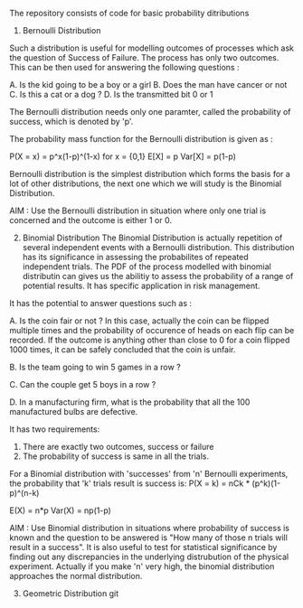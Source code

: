 The repository consists of code for basic probability ditributions


1. Bernoulli Distribution

Such a distribution is useful for modelling outcomes of processes which ask the question of Success of Failure.
The process has only two outcomes. This can be then used for answering the following questions :

A. Is the kid going to be a boy or a girl
B. Does the man have cancer or not
C. Is this a cat or a dog ?
D. Is the transmitted bit 0 or 1

The Bernoulli distribution needs only one paramter, called the probability of success, which is denoted by 'p'.

The probability mass function for the Bernoulli distribution is given as :

P(X = x) = p^x(1-p)^(1-x) for x = {0,1}
E[X] = p
Var[X] = p(1-p)

Bernoulli distribution is the simplest distribution which forms the basis for a lot of other distributions, the next one which we
will study is the Binomial Distribution.


AIM : Use the Bernoulli distribution in situation where only one trial is concerned and the outcome is either 1 or 0.

2. Binomial Distribution
The Binomial Distribution is actually repetition of several independent events with a Bernoulli distribution. This distribution has its significance in
assessing the probabilites of repeated independent trials. The PDF of the process modelled with binomial distributin can gives us the abilitiy to assess the
probability of a range of potential results. It has specific application in risk management.

It has the potential to answer questions such as :

A. Is the coin fair or not ? In this case, actually the coin can be flipped multiple times and the probability of occurence of heads on each flip can be recorded. If the outcome is anything other than
close to 0 for a coin flipped 1000 times, it can be safely concluded that the coin is unfair.

B. Is the team going to win 5 games in a row ?

C. Can the couple get 5 boys in a row ?

D. In a manufacturing firm, what is the probability that all the 100 manufactured bulbs are defective.

It has two requirements:

1. There are exactly two outcomes, success or failure
2. The probability of success is same in all the trials.

For a Binomial distribution with 'successes' from 'n' Bernoulli experiments, the probability that 'k' trials result is success is:
P(X = k) = nCk * (p^k)(1-p)^(n-k)

E(X) = n*p
Var(X) = np(1-p)

AIM : Use Binomial distribution in situations where probability of success is known and the question to be answered is "How many of those n trials will result in a success".
It is also useful to test for statistical significance by finding out any discrepancies in the underlying distrubution of the physical experiment.
Actually if you make 'n' very high, the binomial distribution approaches the normal distribution.


3. Geometric Distribution
git